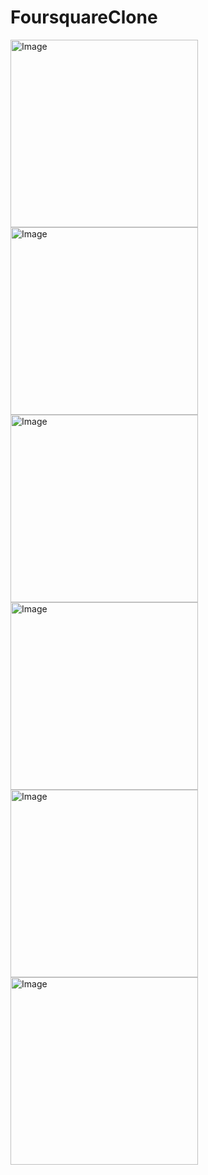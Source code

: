 # FoursquareClone

<img src="https://user-images.githubusercontent.com/72483443/233752287-456ce855-404c-435c-a6a6-ecd1469bf62c.png" alt="Image" width="300"/> <img src="https://user-images.githubusercontent.com/72483443/233752322-f25cf83f-63bd-4228-8a92-698aa0e59312.png" alt="Image" width="300"/>
<img src="https://user-images.githubusercontent.com/72483443/233752332-b1398437-5b0f-4de3-b3e8-6ac2124820c5.png" alt="Image" width="300"/>
<img src="https://user-images.githubusercontent.com/72483443/233752338-6726726b-d1f4-444c-b608-dfc86dc51216.png" alt="Image" width="300"/>
<img src="https://user-images.githubusercontent.com/72483443/233752354-6033eef6-d8f9-4071-acc7-f9689d3bca88.png" alt="Image" width="300"/>
<img src="https://user-images.githubusercontent.com/72483443/233752360-ff41f972-32a1-436e-b4cb-91ba50023166.png" alt="Image" width="300"/>
